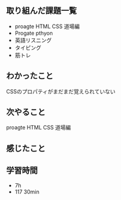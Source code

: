 ## 取り組んだ課題一覧
- proagte HTML CSS 道場編
- Progate pthyon 
- 英語リスニング
- タイピング
- 筋トレ

## わかったこと
CSSのプロパティがまだまだ覚えられていない

## 次やること
proagte HTML CSS 道場編
## 感じたこと

## 学習時間
- 7h 
- 117 30min
